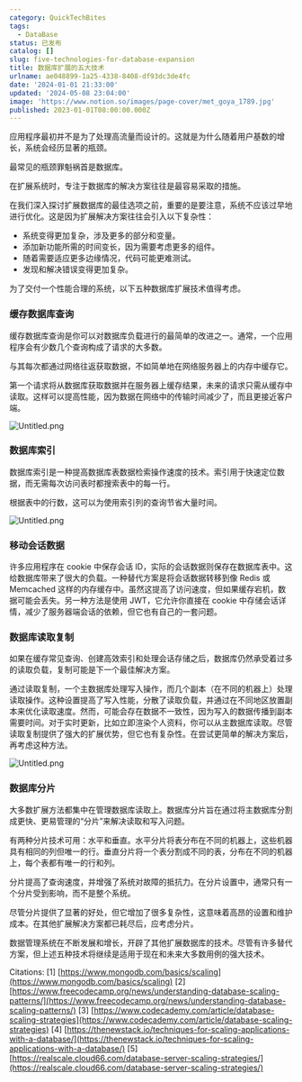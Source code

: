 ```yaml
---
category: QuickTechBites
tags:
  - DataBase
status: 已发布
catalog: []
slug: five-technologies-for-database-expansion
title: 数据库扩展的五大技术
urlname: ae048899-1a25-4338-8408-df93dc3de4fc
date: '2024-01-01 21:33:00'
updated: '2024-05-08 23:04:00'
image: 'https://www.notion.so/images/page-cover/met_goya_1789.jpg'
published: 2023-01-01T08:00:00.000Z
---
```


应用程序最初并不是为了处理高流量而设计的。这就是为什么随着用户基数的增长，系统会经历显著的瓶颈。


最常见的瓶颈罪魁祸首是数据库。


在扩展系统时，专注于数据库的解决方案往往是最容易采取的措施。


在我们深入探讨扩展数据库的最佳选项之前，重要的是要注意，系统不应该过早地进行优化。这是因为扩展解决方案往往会引入以下复杂性：

- 系统变得更加复杂，涉及更多的部分和变量。
- 添加新功能所需的时间变长，因为需要考虑更多的组件。
- 随着需要适应更多边缘情况，代码可能更难测试。
- 发现和解决错误变得更加复杂。

为了交付一个性能合理的系统，以下五种数据库扩展技术值得考虑。


### **缓存数据库查询**


缓存数据库查询是你可以对数据库负载进行的最简单的改进之一。通常，一个应用程序会有少数几个查询构成了请求的大多数。


与其每次都通过网络往返获取数据，不如简单地在网络服务器上的内存中缓存它。


第一个请求将从数据库获取数据并在服务器上缓存结果，未来的请求只需从缓存中读取。这样可以提高性能，因为数据在网络中的传输时间减少了，而且更接近客户端。


![Untitled.png](https://prod-files-secure.s3.us-west-2.amazonaws.com/5d24fe63-e567-4804-86f9-9fdc62e13082/90ccd300-8cb4-4392-a93f-76f7d0b7f352/Untitled.png?X-Amz-Algorithm=AWS4-HMAC-SHA256&X-Amz-Content-Sha256=UNSIGNED-PAYLOAD&X-Amz-Credential=ASIAZI2LB4665KG7HUZ4%2F20250201%2Fus-west-2%2Fs3%2Faws4_request&X-Amz-Date=20250201T213235Z&X-Amz-Expires=3600&X-Amz-Security-Token=IQoJb3JpZ2luX2VjENX%2F%2F%2F%2F%2F%2F%2F%2F%2F%2FwEaCXVzLXdlc3QtMiJIMEYCIQDrzGk4t%2BvP25VEtiPcnxdrYDlwbYW%2BwwHU4vMG0go3IQIhAKc4GKft%2FL%2B2Hy5wwISDa2QK9XujxIQccD0kqZqZK4joKogECN7%2F%2F%2F%2F%2F%2F%2F%2F%2F%2FwEQABoMNjM3NDIzMTgzODA1IgxVP%2FaHyddTicG%2FXW0q3AP640NBD4Nx9jS4WRWQzLOLlzpG6lZ8rlqe%2BQlZOcugxZaxnK3VJa%2BjcQuS6Bter6xXlsJtyZSIYuqzwjekyMhHYGw9skZ%2FdL8BrEGCGBck2oab6feJ4iGBbNg9LTeqTvkSf2ZQYwlYqncuIckzQrhAkrVpq74iA8F3dPvJSbkYo0kM8eLD0pHGreLTwwnBnrCK9PCukYW3NbM%2Fs%2FohNVryGkXgNQKn0E%2FngDbhZn9rMoImj%2BL3Eyc6sq%2F1OiKqTxdvxoevM%2F2g99EsKlhMOeGDPP3SwDhuyQNznOHfQChi4I6EtDUD%2FfAivz51D1g2Vp4nfhQD7%2BsDvAor8lNMb9FNNs54FCsMTqVnnNArgQ5qYsvQ6Gqvw7rH%2FQWsDUyLjQXCrLMRYyBBbf5obSsCQ5ZcUvAFuRgqoS2AQyJAExuZZbMhhiyUsXOMMouekW7ZKiccLzzlDqhpiXWgvhbee9y5YHK%2FN3jKglaty3gv1Sz897oQKkqMV3JFei%2Fz68S0r7LNw6fKYNICC1viA%2FqN17NIsHoZ2ghGNJiSd6g6C07Lz5Swx9w6aWPO70t2mkjUoeWqZeRQWj6X9Drg%2FE88vvKQG93ypbfmx0YCYikdTa94E5pn9S%2FaTncMVApUqDDlk%2Fq8BjqkAYAh4L%2Fpf%2FloqubCQBKeLXKMt0z%2B8FPL7KqTfi%2F842AaYQuUdlvU8OC2vgNcE1CGKccUSH1dgZcuTrHbU%2FgWf%2FmiRa4tX%2FC%2F6YqOsvSmzY7SQj72wwMw%2BAgO%2FukZ%2BfVOtkUZGXWXoIYe8j3HkKZdTCFubbabAYidYLTwI%2ByHgWCbY%2FV%2BAiaodZ%2ForvqLU1J2CVKBSPOz5HmeAiJ8E7tuqqGSUaQ%2F&X-Amz-Signature=299a564d2ec1f8cd70e2624baccb699e6ccf102cf05330eb741fb689dd1ad638&X-Amz-SignedHeaders=host&x-id=GetObject)


### **数据库索引**


数据库索引是一种提高数据库表数据检索操作速度的技术。索引用于快速定位数据，而无需每次访问表时都搜索表中的每一行。


根据表中的行数，这可以为使用索引列的查询节省大量时间。


![Untitled.png](https://prod-files-secure.s3.us-west-2.amazonaws.com/5d24fe63-e567-4804-86f9-9fdc62e13082/d4109739-24f9-4adf-abd6-8eec0d12f3c8/Untitled.png?X-Amz-Algorithm=AWS4-HMAC-SHA256&X-Amz-Content-Sha256=UNSIGNED-PAYLOAD&X-Amz-Credential=ASIAZI2LB4665KG7HUZ4%2F20250201%2Fus-west-2%2Fs3%2Faws4_request&X-Amz-Date=20250201T213235Z&X-Amz-Expires=3600&X-Amz-Security-Token=IQoJb3JpZ2luX2VjENX%2F%2F%2F%2F%2F%2F%2F%2F%2F%2FwEaCXVzLXdlc3QtMiJIMEYCIQDrzGk4t%2BvP25VEtiPcnxdrYDlwbYW%2BwwHU4vMG0go3IQIhAKc4GKft%2FL%2B2Hy5wwISDa2QK9XujxIQccD0kqZqZK4joKogECN7%2F%2F%2F%2F%2F%2F%2F%2F%2F%2FwEQABoMNjM3NDIzMTgzODA1IgxVP%2FaHyddTicG%2FXW0q3AP640NBD4Nx9jS4WRWQzLOLlzpG6lZ8rlqe%2BQlZOcugxZaxnK3VJa%2BjcQuS6Bter6xXlsJtyZSIYuqzwjekyMhHYGw9skZ%2FdL8BrEGCGBck2oab6feJ4iGBbNg9LTeqTvkSf2ZQYwlYqncuIckzQrhAkrVpq74iA8F3dPvJSbkYo0kM8eLD0pHGreLTwwnBnrCK9PCukYW3NbM%2Fs%2FohNVryGkXgNQKn0E%2FngDbhZn9rMoImj%2BL3Eyc6sq%2F1OiKqTxdvxoevM%2F2g99EsKlhMOeGDPP3SwDhuyQNznOHfQChi4I6EtDUD%2FfAivz51D1g2Vp4nfhQD7%2BsDvAor8lNMb9FNNs54FCsMTqVnnNArgQ5qYsvQ6Gqvw7rH%2FQWsDUyLjQXCrLMRYyBBbf5obSsCQ5ZcUvAFuRgqoS2AQyJAExuZZbMhhiyUsXOMMouekW7ZKiccLzzlDqhpiXWgvhbee9y5YHK%2FN3jKglaty3gv1Sz897oQKkqMV3JFei%2Fz68S0r7LNw6fKYNICC1viA%2FqN17NIsHoZ2ghGNJiSd6g6C07Lz5Swx9w6aWPO70t2mkjUoeWqZeRQWj6X9Drg%2FE88vvKQG93ypbfmx0YCYikdTa94E5pn9S%2FaTncMVApUqDDlk%2Fq8BjqkAYAh4L%2Fpf%2FloqubCQBKeLXKMt0z%2B8FPL7KqTfi%2F842AaYQuUdlvU8OC2vgNcE1CGKccUSH1dgZcuTrHbU%2FgWf%2FmiRa4tX%2FC%2F6YqOsvSmzY7SQj72wwMw%2BAgO%2FukZ%2BfVOtkUZGXWXoIYe8j3HkKZdTCFubbabAYidYLTwI%2ByHgWCbY%2FV%2BAiaodZ%2ForvqLU1J2CVKBSPOz5HmeAiJ8E7tuqqGSUaQ%2F&X-Amz-Signature=cc4b18a048ec564cadb545d6a34843d00816e7e8c894b0985cff889b5ff85ade&X-Amz-SignedHeaders=host&x-id=GetObject)


### **移动会话数据**


许多应用程序在 cookie 中保存会话 ID，实际的会话数据则保存在数据库表中。这给数据库带来了很大的负载。一种替代方案是将会话数据转移到像 Redis 或 Memcached 这样的内存缓存中。虽然这提高了访问速度，但如果缓存宕机，数据可能会丢失。另一种方法是使用 JWT，它允许你直接在 cookie 中存储会话详情，减少了服务器端会话的依赖，但它也有自己的一套问题。


### **数据库读取复制**


如果在缓存常见查询、创建高效索引和处理会话存储之后，数据库仍然承受着过多的读取负载，复制可能是下一个最佳解决方案。


通过读取复制，一个主数据库处理写入操作，而几个副本（在不同的机器上）处理读取操作。这种设置提高了写入性能，分散了读取负载，并通过在不同地区放置副本来优化读取速度。然而，可能会存在数据不一致性，因为写入的数据传播到副本需要时间。对于实时更新，比如立即渲染个人资料，你可以从主数据库读取。尽管读取复制提供了强大的扩展优势，但它也有复杂性。在尝试更简单的解决方案后，再考虑这种方法。


![Untitled.png](https://prod-files-secure.s3.us-west-2.amazonaws.com/5d24fe63-e567-4804-86f9-9fdc62e13082/24928cbe-8502-42c3-8c51-57b72171cc67/Untitled.png?X-Amz-Algorithm=AWS4-HMAC-SHA256&X-Amz-Content-Sha256=UNSIGNED-PAYLOAD&X-Amz-Credential=ASIAZI2LB4665KG7HUZ4%2F20250201%2Fus-west-2%2Fs3%2Faws4_request&X-Amz-Date=20250201T213235Z&X-Amz-Expires=3600&X-Amz-Security-Token=IQoJb3JpZ2luX2VjENX%2F%2F%2F%2F%2F%2F%2F%2F%2F%2FwEaCXVzLXdlc3QtMiJIMEYCIQDrzGk4t%2BvP25VEtiPcnxdrYDlwbYW%2BwwHU4vMG0go3IQIhAKc4GKft%2FL%2B2Hy5wwISDa2QK9XujxIQccD0kqZqZK4joKogECN7%2F%2F%2F%2F%2F%2F%2F%2F%2F%2FwEQABoMNjM3NDIzMTgzODA1IgxVP%2FaHyddTicG%2FXW0q3AP640NBD4Nx9jS4WRWQzLOLlzpG6lZ8rlqe%2BQlZOcugxZaxnK3VJa%2BjcQuS6Bter6xXlsJtyZSIYuqzwjekyMhHYGw9skZ%2FdL8BrEGCGBck2oab6feJ4iGBbNg9LTeqTvkSf2ZQYwlYqncuIckzQrhAkrVpq74iA8F3dPvJSbkYo0kM8eLD0pHGreLTwwnBnrCK9PCukYW3NbM%2Fs%2FohNVryGkXgNQKn0E%2FngDbhZn9rMoImj%2BL3Eyc6sq%2F1OiKqTxdvxoevM%2F2g99EsKlhMOeGDPP3SwDhuyQNznOHfQChi4I6EtDUD%2FfAivz51D1g2Vp4nfhQD7%2BsDvAor8lNMb9FNNs54FCsMTqVnnNArgQ5qYsvQ6Gqvw7rH%2FQWsDUyLjQXCrLMRYyBBbf5obSsCQ5ZcUvAFuRgqoS2AQyJAExuZZbMhhiyUsXOMMouekW7ZKiccLzzlDqhpiXWgvhbee9y5YHK%2FN3jKglaty3gv1Sz897oQKkqMV3JFei%2Fz68S0r7LNw6fKYNICC1viA%2FqN17NIsHoZ2ghGNJiSd6g6C07Lz5Swx9w6aWPO70t2mkjUoeWqZeRQWj6X9Drg%2FE88vvKQG93ypbfmx0YCYikdTa94E5pn9S%2FaTncMVApUqDDlk%2Fq8BjqkAYAh4L%2Fpf%2FloqubCQBKeLXKMt0z%2B8FPL7KqTfi%2F842AaYQuUdlvU8OC2vgNcE1CGKccUSH1dgZcuTrHbU%2FgWf%2FmiRa4tX%2FC%2F6YqOsvSmzY7SQj72wwMw%2BAgO%2FukZ%2BfVOtkUZGXWXoIYe8j3HkKZdTCFubbabAYidYLTwI%2ByHgWCbY%2FV%2BAiaodZ%2ForvqLU1J2CVKBSPOz5HmeAiJ8E7tuqqGSUaQ%2F&X-Amz-Signature=1f488dc5ad5d3b5b7879bfd1788badd7a6390dc7572731fe88b6f768ff7a0bdc&X-Amz-SignedHeaders=host&x-id=GetObject)


### **数据库分片**


大多数扩展方法都集中在管理数据库读取上。数据库分片旨在通过将主数据库分割成更快、更易管理的“分片”来解决读取和写入问题。


有两种分片技术可用：水平和垂直。水平分片将表分布在不同的机器上，这些机器具有相同的列但唯一的行。垂直分片将一个表分割成不同的表，分布在不同的机器上，每个表都有唯一的行和列。


分片提高了查询速度，并增强了系统对故障的抵抗力。在分片设置中，通常只有一个分片受到影响，而不是整个系统。


尽管分片提供了显著的好处，但它增加了很多复杂性，这意味着高昂的设置和维护成本。在其他扩展解决方案都已耗尽后，应考虑分片。


数据管理系统在不断发展和增长，开辟了其他扩展数据库的技术。尽管有许多替代方案，但上述五种技术将继续是适用于现在和未来大多数用例的强大技术。


Citations:
[1] [https://www.mongodb.com/basics/scaling](https://www.mongodb.com/basics/scaling)
[2] [https://www.freecodecamp.org/news/understanding-database-scaling-patterns/](https://www.freecodecamp.org/news/understanding-database-scaling-patterns/)
[3] [https://www.codecademy.com/article/database-scaling-strategies](https://www.codecademy.com/article/database-scaling-strategies)
[4] [https://thenewstack.io/techniques-for-scaling-applications-with-a-database/](https://thenewstack.io/techniques-for-scaling-applications-with-a-database/)
[5] [https://realscale.cloud66.com/database-server-scaling-strategies/](https://realscale.cloud66.com/database-server-scaling-strategies/)

